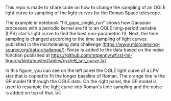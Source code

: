 This repo is made to share code on how to change the sampling of an OGLE light curve to sampling of the light curves for the Roman Space telescope.




The example in notebook "fill_gaps_single_run" shows how Gaussian processes with a periodic kernel are fit to an OGLE long-period variable (LPV) star's light curve to find the best non-parametric fit. Next, the time sampling is changed according to the time sampling of light curves published in the micrtolensing data challenge (https://www.microlensing-source.org/data-challenge/). Noise is added to the data based on the noise function published at https://github.com/mtpenny/wfirst-ml-figures/blob/master/tables/cycle6_snr_curve.txt.


In this figure, you can see on the left panel the OGLE light curve of a LPV star that is copied to fit the longer baseline of Roman. The orange line is the GP model fit through the OGLE data. On the right panel, the GP model is used to resample the light curve into Roman's time sampling and the noise is added on top of that.
![](https://github.com/Somayeh91/Roman_lc_gen/blob/main/OGLE_LPV_lc_to_Roman_with_GP_model.jpg)


